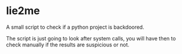 # lie2me
A small script to check if a python project is backdoored.

The script is just going to look after system calls, you will have then to check manually if the results are suspicious or not.
